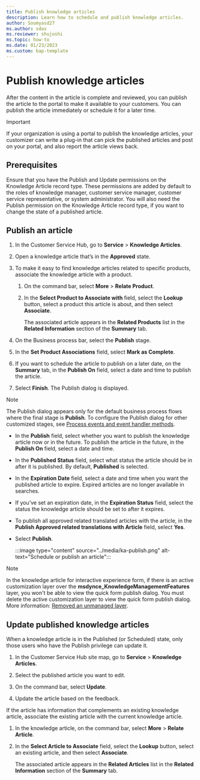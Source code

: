 ```yaml
---
title: Publish knowledge articles 
description: Learn how to schedule and publish knowledge articles. 
author: Soumyasd27
ms.author: sdas
ms.reviewer: shujoshi
ms.topic: how-to
ms.date: 01/23/2023
ms.custom: bap-template
---
```


# Publish knowledge articles

After the content in the article is complete and reviewed, you can publish the article to the portal to make it available to your customers. You can publish the article immediately or schedule it for a later time.

> [!IMPORTANT]
>  If your organization is using a portal to publish the knowledge articles, your customizer can write a plug-in that can pick the published articles and post on your portal, and also report the article views back.

## Prerequisites

Ensure that you have the Publish and Update permissions on the Knowledge Article record type. These permissions are added by default to the roles of knowledge manager, customer service manager, customer service representative, or system administrator. You will also need the Publish permission on the Knowledge Article record type, if you want to change the state of a published article.

## Publish an article
  
1.  In the Customer Service Hub, go to **Service** > **Knowledge Articles**.  
  
2.  Open a knowledge article that’s in the **Approved** state.  
  
1.  To make it easy to find knowledge articles related to specific products, associate the knowledge article with a product.  
  
    1.  On the command bar, select **More** > **Relate Product**.  
  
    2.  In the **Select Product to Associate with** field, select the **Lookup** button, select a product this article is about, and then select **Associate**.  
  
         The associated article appears in the **Related Products** list in the **Related Information** section of the **Summary** tab.  
  
1.  On the Business process bar, select the **Publish** stage.  
  
1.  In the **Set Product Associations** field, select **Mark as Complete**.  
  
1.  If you want to schedule the article to publish on a later date, on the **Summary** tab, in the **Publish On** field, select a date and time to publish the article.  

1.  Select **Finish**. The Publish dialog is displayed.

  > [!NOTE]
  > The Publish dialog appears only for the default business process flows where the final stage is **Publish**. To configure the Publish dialog for other customized stages, see [Process events and event handler methods](/powerapps/developer/model-driven-apps/clientapi/reference/formcontext-data-process#process-events-and-event-handler-methods).

-   In the **Publish** field, select whether you want to publish the knowledge article now or in the future. To publish the article in the future, in the **Publish On** field, select a date and time.  
  
-   In the **Published Status** field, select what status the article should be in after it is published. By default, **Published** is selected.  
  
-   In the **Expiration Date** field, select a date and time when you want the published article to expire. Expired articles are no longer available in searches.  
  
-   If you’ve set an expiration date, in the **Expiration Status** field, select the status the knowledge article should be set to after it expires.  
  
-   To publish all approved related translated articles with the article, in the **Publish Approved related translations with Article** field, select **Yes**.  
  
-   Select **Publish**. 
       
    :::image type="content" source="../media/ka-publish.png" alt-text="Schedule or publish an article":::
    
> [!NOTE]
> In the knowledge article for interactive experience form, if there is an active customization layer over the **msdynce_KnowledgeManagementFeatures** layer, you won't be able to view the quick form publish dialog. You must delete the active customization layer to view the quick form publish dialog. More information: [Removed an unmanaged layer](/powerapps/maker/data-platform/solution-layers#remove-an-unmanaged-layer).

## Update published knowledge articles  

When a knowledge article is in the Published (or Scheduled) state, only those users who have the Publish privilege can update it.  
  
1.  In the Customer Service Hub site map, go to **Service** > **Knowledge Articles**.  
  
2.  Select the published article you want to edit.  
  
3.  On the command bar, select **Update**.  
  
4.  Update the article based on the feedback.  
  
If the article has information that complements an existing knowledge article, associate the existing article with the current knowledge article.  
  
1.  In the knowledge article, on the command bar, select **More** > **Relate Article**.  
  
2.  In the **Select Article to Associate** field, select the **Lookup** button, select an existing article, and then select **Associate**.  
  
     The associated article appears in the **Related Articles** list in the **Related Information** section of the **Summary** tab.